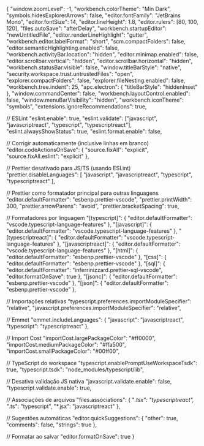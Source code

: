 {
  "window.zoomLevel": -1,
  "workbench.colorTheme": "Min Dark",
  "symbols.hidesExplorerArrows": false,
  "editor.fontFamily": "JetBrains Mono",
  "editor.fontSize": 14,
  "editor.lineHeight": 1.8,
  "editor.rulers": [80, 100, 120],
  "files.autoSave": "afterDelay",
  "workbench.startupEditor": "newUntitledFile",
  "editor.renderLineHighlight": "gutter",
  "workbench.editor.labelFormat": "short",
  "scm.compactFolders": false,
  "editor.semanticHighlighting.enabled": false,
  "workbench.activityBar.location": "hidden",
  "editor.minimap.enabled": false,
  "editor.scrollbar.vertical": "hidden",
  "editor.scrollbar.horizontal": "hidden",
  "workbench.statusBar.visible": false,
  "window.titleBarStyle": "native",
  "security.workspace.trust.untrustedFiles": "open",
  "explorer.compactFolders": false,
  "explorer.fileNesting.enabled": false,
  "workbench.tree.indent": 25,
  "apc.electron": {
    "titleBarStyle": "hiddenInset"
  },
  "window.commandCenter": false,
  "workbench.layoutControl.enabled": false,
  "window.menuBarVisibility": "hidden",
  "workbench.iconTheme": "symbols",
  "extensions.ignoreRecommendations": true,

  // ESLint
  "eslint.enable": true,
  "eslint.validate": ["javascript", "javascriptreact", "typescript", "typescriptreact"],
  "eslint.alwaysShowStatus": true,
  "eslint.format.enable": false,

  // Corrigir automaticamente (inclusive linhas em branco)
  "editor.codeActionsOnSave": {
    "source.fixAll": "explicit",
    "source.fixAll.eslint": "explicit"
  },

  // Prettier desativado para JS/TS (usando ESLint)
  "prettier.disableLanguages": [
    "javascript",
    "javascriptreact",
    "typescript",
    "typescriptreact"
  ],

  // Prettier como formatador principal para outras linguagens
  "editor.defaultFormatter": "esbenp.prettier-vscode",
  "prettier.printWidth": 300,
  "prettier.arrowParens": "avoid",
  "prettier.bracketSpacing": true,

  // Formatadores por linguagem
  "[typescript]": {
    "editor.defaultFormatter": "vscode.typescript-language-features"
  },
  "[javascript]": {
    "editor.defaultFormatter": "vscode.typescript-language-features"
  },
  "[typescriptreact]": {
    "editor.defaultFormatter": "vscode.typescript-language-features"
  },
  "[javascriptreact]": {
    "editor.defaultFormatter": "vscode.typescript-language-features"
  },
  "[html]": {
    "editor.defaultFormatter": "esbenp.prettier-vscode"
  },
  "[css]": {
    "editor.defaultFormatter": "esbenp.prettier-vscode"
  },
  "[sql]": {
    "editor.defaultFormatter": "inferrinizzard.prettier-sql-vscode",
    "editor.formatOnSave": true
  },
  "[jsonc]": {
    "editor.defaultFormatter": "esbenp.prettier-vscode"
  },
  "[json]": {
    "editor.defaultFormatter": "esbenp.prettier-vscode"
  },

  // Importações relativas
  "typescript.preferences.importModuleSpecifier": "relative",
  "javascript.preferences.importModuleSpecifier": "relative",

  // Emmet
  "emmet.includeLanguages": {
    "javascript": "javascriptreact",
    "typescript": "typescriptreact"
  },

  // Import Cost
  "importCost.largePackageColor": "#ff0000",
  "importCost.mediumPackageColor": "#ffa500",
  "importCost.smallPackageColor": "#00ff00",

  // TypeScript do workspace
  "typescript.enablePromptUseWorkspaceTsdk": true,
  "typescript.tsdk": "node_modules/typescript/lib",

  // Desativa validação JS nativa
  "javascript.validate.enable": false,
  "typescript.validate.enable": true,

  // Associações de arquivos
  "files.associations": {
    "*.tsx": "typescriptreact",
    "*.ts": "typescript",
    "*.jsx": "javascriptreact"
  },

  // Sugestões automáticas
  "editor.quickSuggestions": {
    "other": true,
    "comments": false,
    "strings": true
  },

  // Formatar ao salvar
  "editor.formatOnSave": true
}
